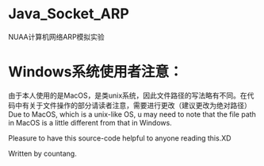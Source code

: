 # Java_Socket_ARP
NUAA计算机网络ARP模拟实验
# Windows系统使用者注意：
由于本人使用的是MacOS，是类unix系统，因此文件路径的写法略有不同。在代码中有关于文件操作的部分请读者注意，需要进行更改（建议更改为绝对路径）
Due to MacOS, which is a unix-like OS, u may need to note that the file path in MacOS is a little different from that in Windows.

Pleasure to have this source-code helpful to anyone reading this.XD

Written by countang.
